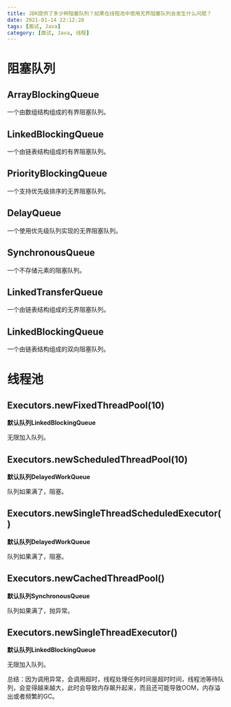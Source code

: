 ```yaml
---
title: JDK提供了多少种阻塞队列？如果在线程池中使用无界阻塞队列会发生什么问题？
date: 2021-01-14 22:12:28
tags: [面试, Java]
category: [面试, Java, 线程]
---
```


# 阻塞队列

## ArrayBlockingQueue

一个由数组结构组成的有界阻塞队列。

## LinkedBlockingQueue

一个由链表结构组成的有界阻塞队列。

## PriorityBlockingQueue

一个支持优先级排序的无界阻塞队列。

## DelayQueue

一个使用优先级队列实现的无界阻塞队列。

## SynchronousQueue

一个不存储元素的阻塞队列。

## LinkedTransferQueue

一个由链表结构组成的无界阻塞队列。

## LinkedBlockingQueue 

一个由链表结构组成的双向阻塞队列。  

# 线程池

## Executors.newFixedThreadPool(10)

**默认队列LinkedBlockingQueue**

无限加入队列。 

## Executors.newScheduledThreadPool(10)

**默认队列DelayedWorkQueue**

队列如果满了，阻塞。 

## Executors.newSingleThreadScheduledExecutor()

**默认队列DelayedWorkQueue**

队列如果满了，阻塞。 

## Executors.newCachedThreadPool()

**默认队列SynchronousQueue**

队列如果满了，抛异常。 

## Executors.newSingleThreadExecutor()

**默认队列LinkedBlockingQueue**

无限加入队列。 


总结：因为调用异常，会调用超时，线程处理任务时间是超时时间，线程池等待队列，会变得越来越大，此时会导致内存飙升起来，而且还可能导致OOM，内存溢出或者频繁的GC。

